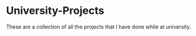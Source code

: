 # University-Projects
These are a collection of all the projects that I have done while at university. 

